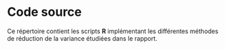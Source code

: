 # Code source  

Ce répertoire contient les scripts **R** implémentant les différentes méthodes de réduction de la variance étudiées dans le rapport.

